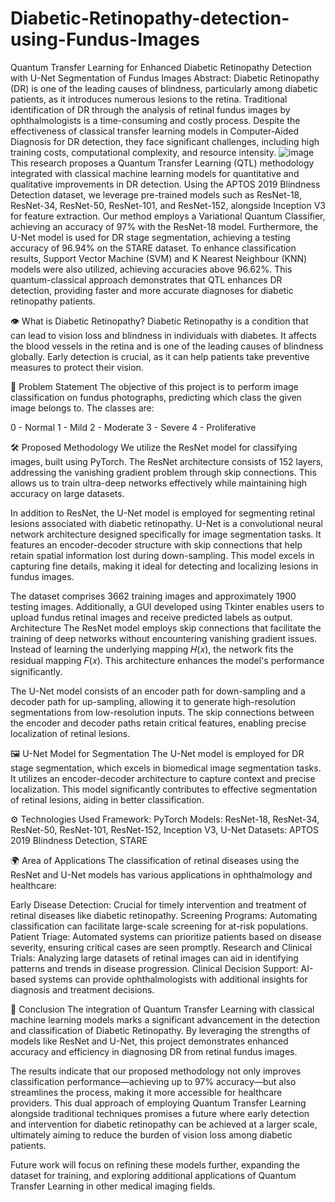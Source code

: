 # Diabetic-Retinopathy-detection-using-Fundus-Images
Quantum Transfer Learning for Enhanced Diabetic Retinopathy Detection with U-Net Segmentation of Fundus Images 
Abstract: Diabetic Retinopathy (DR) is one of the leading causes of blindness, particularly among diabetic patients, as it introduces numerous lesions to the retina. Traditional identification of DR through the analysis of retinal fundus images by ophthalmologists is a time-consuming and costly process. Despite the effectiveness of classical transfer learning models in Computer-Aided Diagnosis for DR detection, they face significant challenges, including high training costs, computational complexity, and resource intensity.
![image](https://github.com/user-attachments/assets/ac79782a-1e54-4242-beb4-461c3dd31aa7)
This research proposes a Quantum Transfer Learning (QTL) methodology integrated with classical machine learning models for quantitative and qualitative improvements in DR detection. Using the APTOS 2019 Blindness Detection dataset, we leverage pre-trained models such as ResNet-18, ResNet-34, ResNet-50, ResNet-101, and ResNet-152, alongside Inception V3 for feature extraction. Our method employs a Variational Quantum Classifier, achieving an accuracy of 97% with the ResNet-18 model. Furthermore, the U-Net model is used for DR stage segmentation, achieving a testing accuracy of 96.94% on the STARE dataset. To enhance classification results, Support Vector Machine (SVM) and K Nearest Neighbour (KNN) models were also utilized, achieving accuracies above 96.62%. This quantum-classical approach demonstrates that QTL enhances DR detection, providing faster and more accurate diagnoses for diabetic retinopathy patients.

👁️ What is Diabetic Retinopathy? Diabetic Retinopathy is a condition that can lead to vision loss and blindness in individuals with diabetes. It affects the blood vessels in the retina and is one of the leading causes of blindness globally. Early detection is crucial, as it can help patients take preventive measures to protect their vision.

🚀 Problem Statement The objective of this project is to perform image classification on fundus photographs, predicting which class the given image belongs to. The classes are:

0 - Normal 1 - Mild 2 - Moderate 3 - Severe 4 - Proliferative

🛠️ Proposed Methodology
We utilize the ResNet model for classifying images, built using PyTorch. The ResNet architecture consists of 152 layers, addressing the vanishing gradient problem through skip connections. This allows us to train ultra-deep networks effectively while maintaining high accuracy on large datasets.

In addition to ResNet, the U-Net model is employed for segmenting retinal lesions associated with diabetic retinopathy. U-Net is a convolutional neural network architecture designed specifically for image segmentation tasks. It features an encoder-decoder structure with skip connections that help retain spatial information lost during down-sampling. This model excels in capturing fine details, making it ideal for detecting and localizing lesions in fundus images.

The dataset comprises 3662 training images and approximately 1900 testing images. Additionally, a GUI developed using Tkinter enables users to upload fundus retinal images and receive predicted labels as output.
Architecture
The ResNet model employs skip connections that facilitate the training of deep networks without encountering vanishing gradient issues. Instead of learning the underlying mapping 𝐻(𝑥), the network fits the residual mapping 𝐹(𝑥). This architecture enhances the model's performance significantly.

The U-Net model consists of an encoder path for down-sampling and a decoder path for up-sampling, allowing it to generate high-resolution segmentations from low-resolution inputs. The skip connections between the encoder and decoder paths retain critical features, enabling precise localization of retinal lesions.

🖼 U-Net Model for Segmentation The U-Net model is employed for DR stage segmentation, which excels in biomedical image segmentation tasks. It utilizes an encoder-decoder architecture to capture context and precise localization. This model significantly contributes to effective segmentation of retinal lesions, aiding in better classification.

⚙️ Technologies Used Framework: PyTorch Models: ResNet-18, ResNet-34, ResNet-50, ResNet-101, ResNet-152, Inception V3, U-Net Datasets: APTOS 2019 Blindness Detection, STARE

🌍 Area of Applications The classification of retinal diseases using the ResNet and U-Net models has various applications in ophthalmology and healthcare:

Early Disease Detection: Crucial for timely intervention and treatment of retinal diseases like diabetic retinopathy. Screening Programs: Automating classification can facilitate large-scale screening for at-risk populations. Patient Triage: Automated systems can prioritize patients based on disease severity, ensuring critical cases are seen promptly. Research and Clinical Trials: Analyzing large datasets of retinal images can aid in identifying patterns and trends in disease progression. Clinical Decision Support: AI-based systems can provide ophthalmologists with additional insights for diagnosis and treatment decisions.

📌 Conclusion The integration of Quantum Transfer Learning with classical machine learning models marks a significant advancement in the detection and classification of Diabetic Retinopathy. By leveraging the strengths of models like ResNet and U-Net, this project demonstrates enhanced accuracy and efficiency in diagnosing DR from retinal fundus images.

The results indicate that our proposed methodology not only improves classification performance—achieving up to 97% accuracy—but also streamlines the process, making it more accessible for healthcare providers. This dual approach of employing Quantum Transfer Learning alongside traditional techniques promises a future where early detection and intervention for diabetic retinopathy can be achieved at a larger scale, ultimately aiming to reduce the burden of vision loss among diabetic patients.

Future work will focus on refining these models further, expanding the dataset for training, and exploring additional applications of Quantum Transfer Learning in other medical imaging fields.
